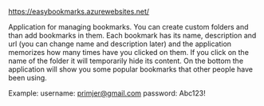 https://easybookmarks.azurewebsites.net/

Application for managing bookmarks.
You can create custom folders and than add bookmarks in them.
Each bookmark has its name, description and url (you can change name and description later) and the application
memorizes how many times have you clicked on them.
If you click on the name of the folder it will temporarily hide its content.
On the bottom the application will show you some popular bookmarks that other people have been using.

Example:
    username: primjer@gmail.com
    password: Abc123!
